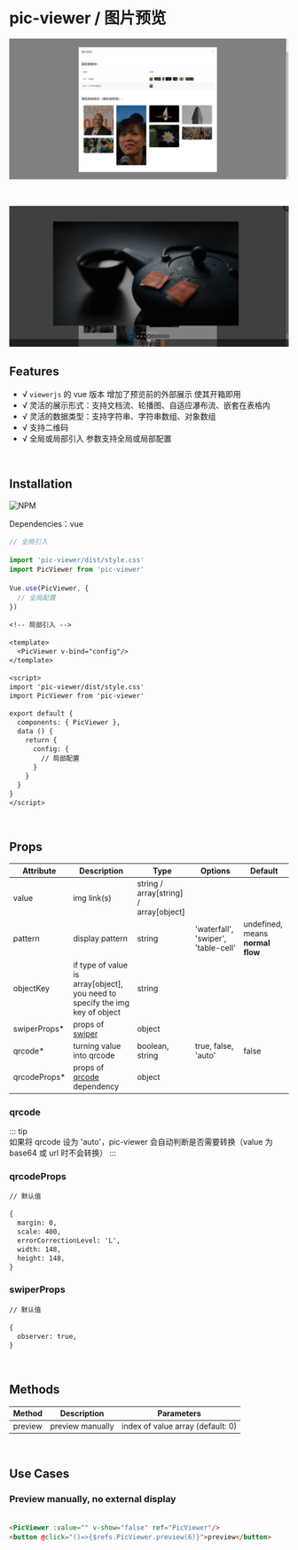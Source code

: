 # pic-viewer / 图片预览

![before preview](./outside.png)

<br>

![previewing](./previewing.png)

## Features

- √ `viewerjs` 的 vue 版本 增加了预览前的外部展示 使其开箱即用
- √ 灵活的展示形式：支持文档流、轮播图、自适应瀑布流、嵌套在表格内
- √ 灵活的数据类型：支持字符串、字符串数组、对象数组
- √ 支持二维码
- √ 全局或局部引入 参数支持全局或局部配置

<br>

## Installation

![NPM](https://nodei.co/npm/pic-viewer.png)

Dependencies：vue

```ts
// 全局引入

import 'pic-viewer/dist/style.css'
import PicViewer from 'pic-viewer'

Vue.use(PicViewer, {
  // 全局配置
})
```

```vue
<!-- 局部引入 -->

<template>
  <PicViewer v-bind="config"/>
</template>

<script>
import 'pic-viewer/dist/style.css'
import PicViewer from 'pic-viewer'

export default {
  components: { PicViewer },
  data () {
    return {
      config: {
        // 局部配置
      }
    }
  }
}
</script>
```

<br>

## Props

| Attribute | Description | Type | Options | Default |
| --- | --- | --- | --- | --- |
| value | img link(s) | string / array[string] / array[object] | | |
| pattern |  display pattern | string | 'waterfall', 'swiper', 'table-cell' | undefined, means **normal flow** |
| objectKey | if type of value is array[object], you need to specify the img key of object | string | | |
| swiperProps* |  props of [swiper](https://swiperjs.com/swiper-api) | object | | |
| qrcode* | turning value into qrcode | boolean, string | true, false, 'auto' | false |
| qrcodeProps* | props of [qrcode](https://github.com/soldair/node-qrcode) dependency | object | | |

### qrcode

::: tip  
如果将 qrcode 设为 'auto'，pic-viewer 会自动判断是否需要转换（value 为 base64 或 url 时不会转换）
:::

### qrcodeProps

```
// 默认值

{
  margin: 0,
  scale: 400,
  errorCorrectionLevel: 'L',
  width: 148,
  height: 148,
}
```

### swiperProps

```
// 默认值

{
  observer: true,
}
```

<br>

## Methods

| Method | Description | Parameters |
| --- | --- | --- |
| preview | preview manually | index of value array (default: 0) |

<br>

## Use Cases

### Preview manually, no external display

```html

<PicViewer :value="" v-show="false" ref="PicViewer"/>
<button @click="()=>{$refs.PicViewer.preview(6)}">preview</button>
```
